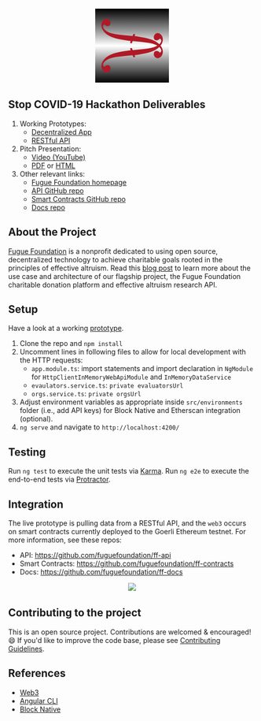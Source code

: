 <p align="center">
  <img src="https://github.com/fuguefoundation/ff-dapp/blob/master/src/assets/images/logo_150.png">
</p>

## Stop COVID-19 Hackathon Deliverables

1. Working Prototypes: 
    - [Decentralized App](https://fuguefoundation.org/dev/prototype_v0)
    - [RESTful API](https://ff-effective-altruism-api.herokuapp.com/api/v0/nonprofits)
2. Pitch Presentation:
    - [Video (YouTube)](https://www.youtube.com/watch?v=NHzl7chYPq4)
    - [PDF](https://fuguefoundation.org/docs/ff-prospectus.pdf) or [HTML](https://fuguefoundation.org/docs/) 
4. Other relevant links:
    - [Fugue Foundation homepage](https://fuguefoundation.org)
    - [API GitHub repo](https://github.com/fuguefoundation/ff-api)
    - [Smart Contracts GitHub repo](https://github.com/fuguefoundation/ff-contracts)
    - [Docs repo](https://github.com/fuguefoundation/ff-docs)

## About the Project

[Fugue Foundation](https://fuguefoundation.org) is a nonprofit dedicated to using open source, decentralized technology to achieve charitable goals rooted in the principles of effective altruism. Read this [blog post](https://blog.fuguefoundation.org/ff-platform-overiew/) to learn more about the use case and architecture of our flagship project, the Fugue Foundation charitable donation platform and effective altruism research API.

## Setup

Have a look at a working [prototype](https://fuguefoundation.org/dev/prototype_v0).

1. Clone the repo and `npm install`
2. Uncomment lines in following files to allow for local development with the HTTP requests:
    * `app.module.ts`: import statements and import declaration in `NgModule` for `HttpClientInMemoryWebApiModule` and `InMemoryDataService`
    * `evaulators.service.ts`: `private evaluatorsUrl`
    * `orgs.service.ts`: `private orgsUrl`
3. Adjust environment variables as appropriate inside `src/environments` folder (i.e., add API keys) for Block Native and Etherscan integration (optional).
4. `ng serve` and navigate to `http://localhost:4200/`

## Testing

Run `ng test` to execute the unit tests via [Karma](https://karma-runner.github.io).  Run `ng e2e` to execute the end-to-end tests via [Protractor](http://www.protractortest.org/).

## Integration

The live prototype is pulling data from a RESTful API, and the `web3` occurs on smart contracts currently deployed to the Goerli Ethereum testnet. For more information, see these repos: 

- API: https://github.com/fuguefoundation/ff-api
- Smart Contracts: https://github.com/fuguefoundation/ff-contracts
- Docs: https://github.com/fuguefoundation/ff-docs

<p align="center">
  <img src="https://github.com/fuguefoundation/ff-dapp/blob/master/src/assets/images/ff-dapp-flow.jpg">
</p>

## Contributing to the project

This is an open source project. Contributions are welcomed & encouraged! :smile: If you'd like to improve the code base, please see [Contributing Guidelines](CONTRIBUTE.md).

## References
* [Web3](https://github.com/ethereum/wiki/wiki/JavaScript-API)
* [Angular CLI](https://github.com/angular/angular-cli)
* [Block Native](https://docs.blocknative.com/)
